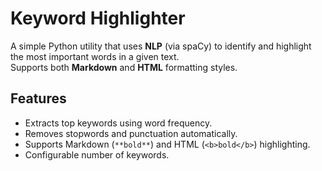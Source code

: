 # Keyword Highlighter

A simple Python utility that uses **NLP** (via spaCy) to identify and highlight the most important words in a given text.  
Supports both **Markdown** and **HTML** formatting styles.

## Features
- Extracts top keywords using word frequency.
- Removes stopwords and punctuation automatically.
- Supports Markdown (`**bold**`) and HTML (`<b>bold</b>`) highlighting.
- Configurable number of keywords.